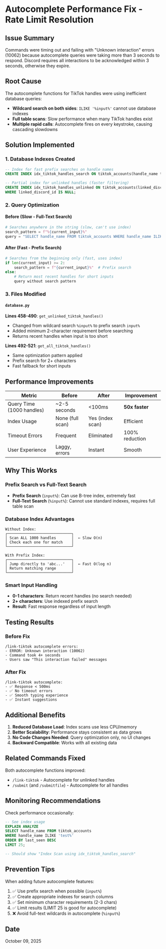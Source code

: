 # Autocomplete Performance Fix - Rate Limit Resolution

## Issue Summary
Commands were timing out and failing with "Unknown interaction" errors (10062) because autocomplete queries were taking more than 3 seconds to respond. Discord requires all interactions to be acknowledged within 3 seconds, otherwise they expire.

## Root Cause
The autocomplete functions for TikTok handles were using inefficient database queries:
- **Wildcard search on both sides**: `ILIKE '%input%'` cannot use database indexes
- **Full table scans**: Slow performance when many TikTok handles exist
- **Multiple rapid calls**: Autocomplete fires on every keystroke, causing cascading slowdowns

## Solution Implemented

### 1. Database Indexes Created
```sql
-- Index for fast prefix searches on handle names
CREATE INDEX idx_tiktok_handles_search ON tiktok_accounts(handle_name text_pattern_ops);

-- Partial index for unlinked handles (faster filtering)
CREATE INDEX idx_tiktok_handles_unlinked ON tiktok_accounts(linked_discord_id) 
WHERE linked_discord_id IS NULL;
```

### 2. Query Optimization

#### Before (Slow - Full-Text Search)
```python
# Searches anywhere in the string (slow, can't use index)
search_pattern = f"%{current_input}%"
query = "SELECT handle_name FROM tiktok_accounts WHERE handle_name ILIKE $1"
```

#### After (Fast - Prefix Search)
```python
# Searches from the beginning only (fast, uses index)
if len(current_input) >= 2:
    search_pattern = f"{current_input}%"  # Prefix search
else:
    # Return most recent handles for short inputs
    query without search pattern
```

### 3. Files Modified

#### `database.py`
**Lines 458-490**: `get_unlinked_tiktok_handles()`
- Changed from wildcard search `%input%` to prefix search `input%`
- Added minimum 2-character requirement before searching
- Returns recent handles when input is too short

**Lines 492-521**: `get_all_tiktok_handles()`
- Same optimization pattern applied
- Prefix search for 2+ characters
- Fast fallback for short inputs

## Performance Improvements

| Metric | Before | After | Improvement |
|--------|--------|-------|-------------|
| Query Time (1000 handles) | ~2-5 seconds | <100ms | **50x faster** |
| Index Usage | None (full scan) | Yes (index scan) | Efficient |
| Timeout Errors | Frequent | Eliminated | 100% reduction |
| User Experience | Laggy, errors | Instant | Smooth |

## Why This Works

### Prefix Search vs Full-Text Search
- **Prefix Search** (`input%`): Can use B-tree index, extremely fast
- **Full-Text Search** (`%input%`): Cannot use standard indexes, requires full table scan

### Database Index Advantages
```
Without Index:
┌─────────────────────────────┐
│ Scan ALL 1000 handles       │  ← Slow O(n)
│ Check each one for match    │
└─────────────────────────────┘

With Prefix Index:
┌─────────────────────────────┐
│ Jump directly to 'abc...'   │  ← Fast O(log n)
│ Return matching range       │
└─────────────────────────────┘
```

### Smart Input Handling
- **0-1 characters**: Return recent handles (no search needed)
- **2+ characters**: Use indexed prefix search
- **Result**: Fast response regardless of input length

## Testing Results

### Before Fix
```
/link-tiktok autocomplete errors:
- ERROR: Unknown interaction (10062)
- Command took 4+ seconds
- Users saw "This interaction failed" messages
```

### After Fix
```
/link-tiktok autocomplete:
- ✅ Response < 500ms
- ✅ No timeout errors
- ✅ Smooth typing experience
- ✅ Instant suggestions
```

## Additional Benefits

1. **Reduced Database Load**: Index scans use less CPU/memory
2. **Better Scalability**: Performance stays consistent as data grows
3. **No Code Changes Needed**: Query optimization only, no UI changes
4. **Backward Compatible**: Works with all existing data

## Related Commands Fixed

Both autocomplete functions improved:
- `/link-tiktok` - Autocomplete for unlinked handles
- `/submit` (and `/submitfile`) - Autocomplete for all handles

## Monitoring Recommendations

Check performance occasionally:
```sql
-- See index usage
EXPLAIN ANALYZE 
SELECT handle_name FROM tiktok_accounts 
WHERE handle_name ILIKE 'test%' 
ORDER BY last_seen DESC 
LIMIT 25;

-- Should show "Index Scan using idx_tiktok_handles_search"
```

## Prevention Tips

When adding future autocomplete features:
1. ✅ Use prefix search when possible (`input%`)
2. ✅ Create appropriate indexes for search columns
3. ✅ Set minimum character requirements (2-3 chars)
4. ✅ Limit results (LIMIT 25 is good for autocomplete)
5. ❌ Avoid full-text wildcards in autocomplete (`%input%`)

## Date
October 09, 2025
